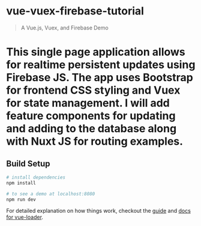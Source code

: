 # vue-vuex-firebase-tutorial

> A Vue.js, Vuex, and Firebase Demo

# This single page application allows for realtime persistent updates using Firebase JS. The app uses Bootstrap for frontend CSS styling and Vuex for state management. I will add feature components for updating and adding to the database along with Nuxt JS for routing examples.

## Build Setup

``` bash
# install dependencies
npm install

# to see a demo at localhost:8080
npm run dev
```

For detailed explanation on how things work, checkout the [guide](http://vuejs-templates.github.io/webpack/) and [docs for vue-loader](http://vuejs.github.io/vue-loader).
